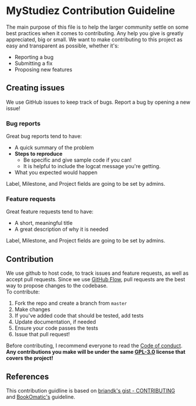  # MyStudiez Contribution Guideline
The main purpose of this file is to help the larger community settle on some best practices when it comes to contributing.
Any help you give is greatly appreciated, big or small.
We want to make contributing to this project as easy and transparent as possible, whether it's:
- Reporting a bug
- Submitting a fix
- Proposing new features

## Creating issues
We use GitHub issues to keep track of bugs. Report a bug by opening a new issue!
### Bug reports
Great bug reports tend to have:
- A quick summary of the problem
- **Steps to reproduce**
  - Be specific and give sample code if you can!
  - It is helpful to include the logcat message you're getting.
- What you expected would happen

Label, Milestone, and Project fields are going to be set by admins.

### Feature requests
Great feature requests tend to have:
- A short, meaningful title
- A great description of why it is needed

Label, Milestone, and Project fields are going to be set by admins.

## Contribution
We use github to host code, to track issues and feature requests, as well as accept pull requests.
Since we use [GitHub Flow](https://guides.github.com/introduction/flow/index.html),
pull requests are the best way to propose changes to the codebase.\
To contribute:
1. Fork the repo and create a branch from `master`
2. Make changes
3. If you've added code that should be tested, add tests
4. Update documentation, if needed
5. Ensure your code passes the tests
6. Issue that pull request!

Before contributing, I recommend everyone to read the [Code of conduct](/CODE_OF_CONDUCT.md).\
**Any contributions you make will be under the same [GPL-3.0](/LICENSE) license that covers the project!**

## References
This contribution guidline is based on [briandk's gist - CONTRIBUTING](https://gist.github.com/briandk/3d2e8b3ec8daf5a27a62)\
and [BookOmatic's](https://github.com/KalleHallden/BookOmatic/blob/master/HowToContribute.md) guideline.
